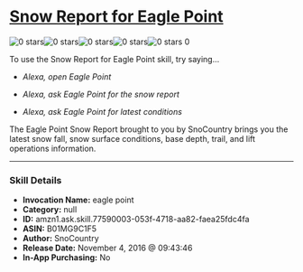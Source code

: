 # [Snow Report for Eagle Point](http://alexa.amazon.com/#skills/amzn1.ask.skill.77590003-053f-4718-aa82-faea25fdc4fa)
![0 stars](../../images/ic_star_border_black_18dp_1x.png)![0 stars](../../images/ic_star_border_black_18dp_1x.png)![0 stars](../../images/ic_star_border_black_18dp_1x.png)![0 stars](../../images/ic_star_border_black_18dp_1x.png)![0 stars](../../images/ic_star_border_black_18dp_1x.png) 0

To use the Snow Report for Eagle Point skill, try saying...

* *Alexa, open Eagle Point*

* *Alexa, ask Eagle Point for the snow report*

* *Alexa, ask Eagle Point for latest conditions*

The Eagle Point Snow Report brought to you by SnoCountry brings you the latest snow fall, snow surface conditions,  base depth, trail, and lift operations information.

***

### Skill Details

* **Invocation Name:** eagle point
* **Category:** null
* **ID:** amzn1.ask.skill.77590003-053f-4718-aa82-faea25fdc4fa
* **ASIN:** B01MG9C1F5
* **Author:** SnoCountry
* **Release Date:** November 4, 2016 @ 09:43:46
* **In-App Purchasing:** No
